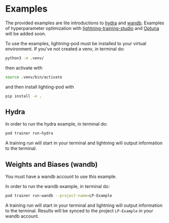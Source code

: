 # Examples

The provided examples are lite introductions to [hydra](https://hydra.cc) and [wandb](https://wandb.ai/site). Examples of hyperparameter optimization with [lightning-training-studio](https://github.com/Lightning-AI/lightning-hpo) and [Optuna](https://optuna.readthedocs.io/en/stable/) will be added soon.

To use the examples, lightning-pod must be installed to your virtual environment. If you've not created a venv, in terminal do:

```bash
python3 -m .venv/
```

then activate with

```bash
source .venv/bin/activate
```

and then install lighting-pod with

```bash
pip install -e .
```

## Hydra

In order to run the hydra example, in terminal do:

```bash
pod trainer run-hydra
```

A training run will start in your terminal and lightning will output information to the terminal.

## Weights and Biases (wandb)

You must have a wandb account to use this example.

In order to run the wandb example, in terminal do:

```bash
pod trainer run-wandb --project-name=LP-Example
```

A training run will start in your terminal and lightning will output information to the terminal. Results will be synced to the project `LP-Example` in your wandb account.
